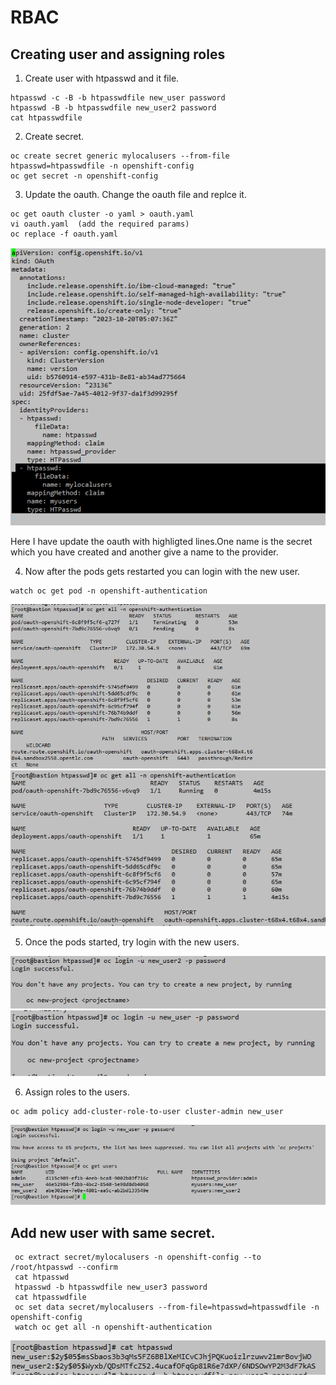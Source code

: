# RBAC
## Creating user and assigning roles 

1. Create user with htpasswd and it file.
```
htpasswd -c -B -b htpasswdfile new_user password
htpasswd -B -b htpasswdfile new_user2 password
cat htpasswdfile
```

2. Create secret.

```
oc create secret generic mylocalusers --from-file htpasswd=htpasswdfile -n openshift-config
oc get secret -n openshift-config
```
3. Update the oauth. Change the oauth file and replce it.
```
oc get oauth cluster -o yaml > oauth.yaml
vi oauth.yaml  (add the required params)
oc replace -f oauth.yaml
```
![Alt text](../Images-all/image-12.png)

Here I have update the oauth with highligted lines.One name is the secret which you have created and another give a name to the provider.

4. Now after the pods gets restarted you can login with the new user.

```
watch oc get pod -n openshift-authentication
```

![Alt text](../Images-all/image-13.png)
![Alt text](../Images-all/image-14.png)

5. Once the pods started, try login with the new users.

![Alt text](../Images-all/image-15.png)
![Alt text](../Images-all/image-16.png)

6. Assign roles to the users.
```
oc adm policy add-cluster-role-to-user cluster-admin new_user
```
![Alt text](../Images-all/image.png)


## Add new user with same secret.


```
 oc extract secret/mylocalusers -n openshift-config --to /root/htpasswd --confirm
 cat htpasswd
 htpasswd -b htpasswdfile new_user3 password
 cat htpasswdfile
 oc set data secret/mylocalusers --from-file=htpasswd=htpasswdfile -n openshift-config
 watch oc get all -n openshift-authentication
```
![Alt text](../Images-all/1.png)

